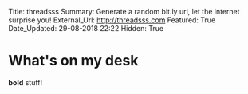 Title:          threadsss
Summary:        Generate a random bit.ly url, let the internet surprise you!
External_Url:   http://threadsss.com
Featured: True
Date_Updated:   29-08-2018 22:22
Hidden: True

# What's on my desk
**bold** stuff!
